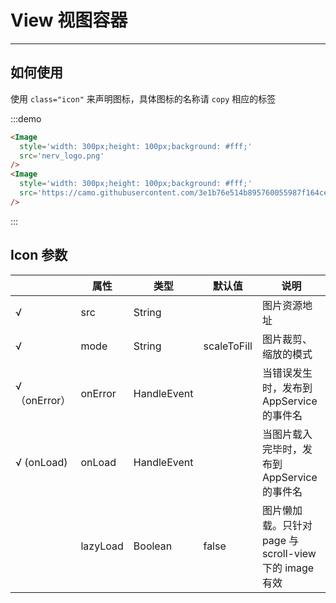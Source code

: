 # View 视图容器

---

## 如何使用

使用 `class="icon"` 来声明图标，具体图标的名称请 `copy` 相应的标签

:::demo

```html
<Image
  style='width: 300px;height: 100px;background: #fff;'
  src='nerv_logo.png'
/>
<Image
  style='width: 300px;height: 100px;background: #fff;'
  src='https://camo.githubusercontent.com/3e1b76e514b895760055987f164ce6c95935a3aa/687474703a2f2f73746f726167652e333630627579696d672e636f6d2f6d74642f686f6d652f6c6f676f2d3278313531333833373932363730372e706e67'
/>
```

:::

## Icon 参数

|              | 属性     | 类型        | 默认值      | 说明                                                   |
| ------------ | -------- | ----------- | ----------- | ------------------------------------------------------ |
| √            | src      | String      |             | 图片资源地址                                           |
| √            | mode     | String      | scaleToFill | 图片裁剪、缩放的模式                                   |
| √（onError） | onError  | HandleEvent |             | 当错误发生时，发布到 AppService 的事件名               |
| √ (onLoad)   | onLoad   | HandleEvent |             | 当图片载入完毕时，发布到 AppService 的事件名           |
|              | lazyLoad | Boolean     | false       | 图片懒加载。只针对 page 与 scroll-view 下的 image 有效 |
